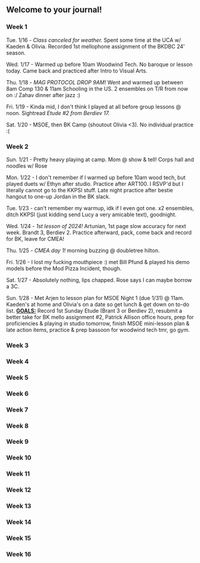 ## Welcome to your journal!

### Week 1

Tue. 1/16 - *Class canceled for weather.* Spent some time at the UCA w/ Kaeden & Olivia. Recorded 1st mellophone assignment of the BKDBC 24' season.

Wed. 1/17 - Warmed up before 10am  Woodwind Tech. No baroque or lesson today. Came back and practiced after Intro to Visual Arts.

Thu. 1/18 - *MAG PROTOCOL DROP 9AM!* Went and warmed up between 8am Comp 130 & 11am Schooling in the US. 2 ensembles on T/R from now on :/ Zahav dinner after jazz :)

Fri. 1/19 - Kinda mid, I don't think I played at all before group lessons @ noon. Sightread *Etude #2 from Berdiev 17.*

Sat. 1/20 - MSOE, then BK Camp (shoutout Olivia <3). No individual practice :(

### Week 2

Sun. 1/21 - Pretty heavy playing at camp. Mom @ show & tell! Corps hall and noodles w/ Rose

Mon. 1/22 - I don't remember if I warmed up before 10am wood tech, but played duets w/ Ethyn after studio. Practice after ART100. I RSVP'd but I literally cannot go to the KKPSI stuff. Late night practice after bestie hangout to one-up Jordan in the BK slack.

Tue. 1/23 - can't remember my warmup, idk if I even got one. x2 ensembles, ditch KKPSI (just kidding send Lucy a very amicable text), goodnight.

Wed. 1/24 - *1st lesson of 2024!* Artunian, 1st page slow accuracy for next week. Brandt 3, Berdiev 2. Practice afterward, pack, come back and record for BK, leave for CMEA!

Thu. 1/25 - *CMEA day 1!* morning buzzing @ doubletree hilton.

Fri. 1/26 - I lost my fucking mouthpiece :) met Bill Pfund & played his demo models before the Mod Pizza Incident, though.

Sat. 1/27 - Absolutely nothing, lips chapped. Rose says I can maybe borrow a 3C.

Sun. 1/28 - Met Arjen to lesson plan for MSOE Night 1 (due 1/31) @ 11am. Kaeden's at home and Olivia's on a date so get lunch & get down on to-do list. **<u>GOALS:</u>** Record 1st Sunday Etude (Brant 3 or Berdiev 2), resubmit a better take for BK mello assignment #2, Patrick Allison office hours, prep for proficiencies & playing in studio tomorrow, finish MSOE mini-lesson plan & late action items, practice & prep bassoon for woodwind tech tmr, go gym.

### Week 3

### Week 4

### Week 5

### Week 6

### Week 7

### Week 8

### Week 9

### Week 10

### Week 11

### Week 12

### Week 13

### Week 14

### Week 15

### Week 16